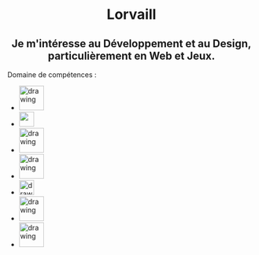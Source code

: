 <h1 align="center">Lorvaill</h1>


<h2 align="center">
  Je m'intéresse au Développement et au Design, particulièrement en Web et Jeux.  
</h2>


Domaine de compétences :

- <img src="https://user-images.githubusercontent.com/96297088/205582573-b07fa111-6add-4991-bbe2-8a108756b487.png" alt="drawing" width="50"/>
- <img src="https://upload.wikimedia.org/wikipedia/commons/thumb/4/40/Adobe_Premiere_Pro_CC_icon.svg/2101px-Adobe_Premiere_Pro_CC_icon.svg.png" width="30"/>
- <img src="https://logos-marques.com/wp-content/uploads/2021/03/Java-Logo.png" alt="drawing" width="50"/>
- <img src="https://upload.wikimedia.org/wikipedia/commons/thumb/6/61/HTML5_logo_and_wordmark.svg/768px-HTML5_logo_and_wordmark.svg.png" alt="drawing" width="50"/>
- <img src="https://upload.wikimedia.org/wikipedia/commons/thumb/d/d5/CSS3_logo_and_wordmark.svg/1200px-CSS3_logo_and_wordmark.svg.png" alt="drawing" width="30"/>
- <img src="https://upload.wikimedia.org/wikipedia/fr/thumb/6/62/MySQL.svg/1200px-MySQL.svg.png" alt="drawing" width="50"/>
- <img src="https://upload.wikimedia.org/wikipedia/commons/thumb/1/19/Unity_Technologies_logo.svg/2560px-Unity_Technologies_logo.svg.png" alt="drawing" width="50"/>
